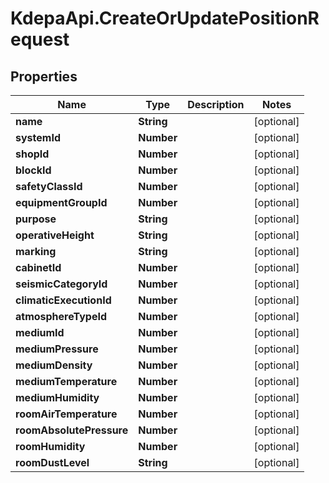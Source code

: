 # KdepaApi.CreateOrUpdatePositionRequest

## Properties

Name | Type | Description | Notes
------------ | ------------- | ------------- | -------------
**name** | **String** |  | [optional] 
**systemId** | **Number** |  | [optional] 
**shopId** | **Number** |  | [optional] 
**blockId** | **Number** |  | [optional] 
**safetyClassId** | **Number** |  | [optional] 
**equipmentGroupId** | **Number** |  | [optional] 
**purpose** | **String** |  | [optional] 
**operativeHeight** | **String** |  | [optional] 
**marking** | **String** |  | [optional] 
**cabinetId** | **Number** |  | [optional] 
**seismicCategoryId** | **Number** |  | [optional] 
**climaticExecutionId** | **Number** |  | [optional] 
**atmosphereTypeId** | **Number** |  | [optional] 
**mediumId** | **Number** |  | [optional] 
**mediumPressure** | **Number** |  | [optional] 
**mediumDensity** | **Number** |  | [optional] 
**mediumTemperature** | **Number** |  | [optional] 
**mediumHumidity** | **Number** |  | [optional] 
**roomAirTemperature** | **Number** |  | [optional] 
**roomAbsolutePressure** | **Number** |  | [optional] 
**roomHumidity** | **Number** |  | [optional] 
**roomDustLevel** | **String** |  | [optional] 


